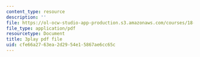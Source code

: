 ```yaml
---
content_type: resource
description: ''
file: https://ol-ocw-studio-app-production.s3.amazonaws.com/courses/18-01sc-single-variable-calculus-fall-2010/cfe66a2763ea2d2954e15867ae6cc65c_JXPe2J069c.pdf
file_type: application/pdf
resourcetype: Document
title: 3play pdf file
uid: cfe66a27-63ea-2d29-54e1-5867ae6cc65c
---
```


